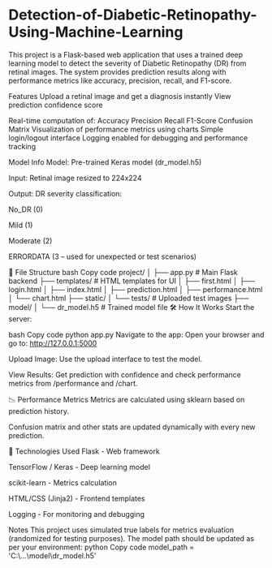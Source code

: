 # Detection-of-Diabetic-Retinopathy-Using-Machine-Learning 

This project is a Flask-based web application that uses a trained deep learning model to detect the severity of Diabetic Retinopathy (DR) from retinal images. The system provides prediction results along with performance metrics like accuracy, precision, recall, and F1-score.

Features
Upload a retinal image and get a diagnosis instantly
View prediction confidence score

Real-time computation of:
Accuracy
Precision
Recall
F1-Score
Confusion Matrix
Visualization of performance metrics using charts
Simple login/logout interface
Logging enabled for debugging and performance tracking

Model Info
Model: Pre-trained Keras model (dr_model.h5)

Input: Retinal image resized to 224x224

Output: DR severity classification:

No_DR (0)

Mild (1)

Moderate (2)

ERRORDATA (3 – used for unexpected or test scenarios)

📁 File Structure
bash
Copy code
project/
│
├── app.py                    # Main Flask backend
├── templates/                # HTML templates for UI
│   ├── first.html
│   ├── login.html
│   ├── index.html
│   ├── prediction.html
│   ├── performance.html
│   └── chart.html
├── static/
│   └── tests/                # Uploaded test images
├── model/
│   └── dr_model.h5           # Trained model file
🛠 How It Works
Start the server:

bash
Copy code
python app.py
Navigate to the app:
Open your browser and go to: http://127.0.0.1:5000

Upload Image:
Use the upload interface to test the model.

View Results:
Get prediction with confidence and check performance metrics from /performance and /chart.

📉 Performance Metrics
Metrics are calculated using sklearn based on prediction history.

Confusion matrix and other stats are updated dynamically with every new prediction.

🧪 Technologies Used
Flask - Web framework

TensorFlow / Keras - Deep learning model

scikit-learn - Metrics calculation

HTML/CSS (Jinja2) - Frontend templates

Logging - For monitoring and debugging

Notes
This project uses simulated true labels for metrics evaluation (randomized for testing purposes).
The model path should be updated as per your environment:
python
Copy code
model_path = 'C:\\...\\model\\dr_model.h5'


